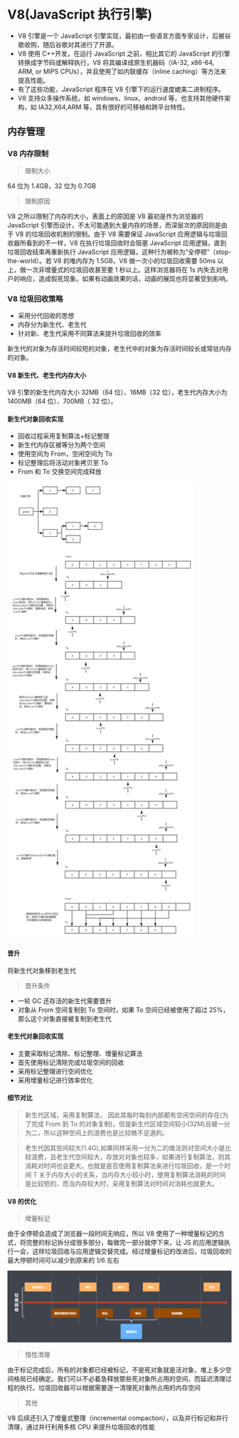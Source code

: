# V8(JavaScript 执行引擎)

- V8 引擎是一个 JavaScript 引擎实现，最初由一些语言方面专家设计，后被谷歌收购，随后谷歌对其进行了开源。
- V8 使用 C++开发，在运行 JavaScript 之前，相比其它的 JavaScript 的引擎转换成字节码或解释执行，V8 将其编译成原生机器码（IA-32, x86-64, ARM, or MIPS CPUs），并且使用了如内联缓存（inline caching）等方法来提高性能。
- 有了这些功能，JavaScript 程序在 V8 引擎下的运行速度媲美二进制程序。
- V8 支持众多操作系统，如 windows、linux、android 等，也支持其他硬件架构，如 IA32,X64,ARM 等，具有很好的可移植和跨平台特性。

## 内存管理

### V8 内存限制

> 限制大小

64 位为 1.4GB，32 位为 0.7GB

> 限制原因

V8 之所以限制了内存的大小，表面上的原因是 V8 最初是作为浏览器的 JavaScript 引擎而设计，不太可能遇到大量内存的场景，而深层次的原因则是由于 V8 的垃圾回收机制的限制。由于 V8 需要保证 JavaScript 应用逻辑与垃圾回收器所看到的不一样，V8 在执行垃圾回收时会阻塞 JavaScript 应用逻辑，直到垃圾回收结束再重新执行 JavaScript 应用逻辑，这种行为被称为“全停顿”（stop-the-world）。若 V8 的堆内存为 1.5GB，V8 做一次小的垃圾回收需要 50ms 以上，做一次非增量式的垃圾回收甚至要 1 秒以上。这样浏览器将在 1s 内失去对用户的响应，造成假死现象。如果有动画效果的话，动画的展现也将显著受到影响。

### V8 垃圾回收策略

- 采用分代回收的思想
- 内存分为新生代、老生代
- 针对新、老生代采用不同算法来提升垃圾回收的效率

新生代的对象为存活时间较短的对象，老生代中的对象为存活时间较长或常驻内存的对象。

#### V8 新生代、老生代内存大小

V8 引擎的新生代内存大小 32MB（64 位）、16MB（32 位），老生代内存大小为 1400MB（64 位）、700MB（ 32 位）。

#### 新生代对象回收实现

- 回收过程采用复制算法+标记整理
- 新生代内存区被等分为两个空间
- 使用空间为 From，空闲空间为 To
- 标记整理后将活动对象拷贝至 To
- From 和 To 交换空间完成释放

![note](./img/1.png)

#### 晋升

将新生代对象移到老生代

> 晋升条件

- 一轮 GC 还存活的新生代需要晋升
- 对象从 From 空间复制到 To 空间时，如果 To 空间已经被使用了超过 25%，那么这个对象直接被复制到老生代

#### 老生代对象回收实现

- 主要采取标记清除、标记整理、增量标记算法
- 首先使用标记清除完成垃圾空间的回收
- 采用标记整理进行空间优化
- 采用增量标记进行效率优化

#### 细节对比

> 新生代区域，采用复制算法， 因此其每时每刻内部都有空闲空间的存在(为了完成 From 到 To 的对象复制)，但是新生代区域空间较小(32M)且被一分为二，所以这种空间上的浪费也是比较微不足道的。

> 老生代因其空间较大(1.4G),如果同样采用一分为二的做法则对空间大小是比较浪费，且老生代空间较大，存放对对象也较多，如果进行复制算法，则其消耗对时间也会更大。也就是是否使用复制算法来进行垃圾回收，是一个时间 T 关于内存大小的关系，当内存大小较小时，使用复制算法消耗的时间是比较短的，而当内存较大时，采用复制算法对时间对消耗也就更大。

#### V8 的优化

> 增量标记

由于全停顿会造成了浏览器一段时间无响应，所以 V8 使用了一种增量标记的方式，将完整的标记拆分成很多部分，每做完一部分就停下来，让 JS 的应用逻辑执行一会，这样垃圾回收与应用逻辑交替完成。经过增量标记的改进后，垃圾回收的最大停顿时间可以减少到原来的 1/6 左右

![note](./img/2.png)

> 惰性清理

由于标记完成后，所有的对象都已经被标记，不是死对象就是活对象，堆上多少空间格局已经确定。我们可以不必着急释放那些死对象所占用的空间，而延迟清理过程的执行。垃圾回收器可以根据需要逐一清理死对象所占用的内存空间

> 其他

V8 后续还引入了增量式整理（incremental compaction），以及并行标记和并行清理，通过并行利用多核 CPU 来提升垃圾回收的性能
